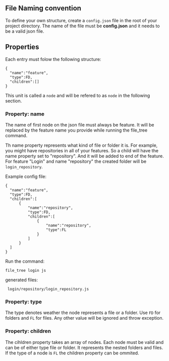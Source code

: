 ## File Naming convention
To define your own structure, create a `config.json` file in the root of your project directory. The name of the file must be <b>config.json</b> and it needs to be a valid json file.

## Properties
Each entry must folow the following structure:
```
{
  "name":"feature",
  "type":FD,
  "children":[]
}
```

This unit is called a `node` and will be refered to as `node` in the following section.

### Property: name

The name of first node on the json file must always be feature. It will be replaced by the feature name you provide while running the file_tree command.

Th name property represents what kind of file or folder it is. For example, you might have repositories in all of your features. So a child will have the name property set to "repository". And it will be added to end of the feature. 
For feature "Login" and name "repository" the created folder will be `login_repository`.

Example config file:

```
{
  "name":"feature",
  "type":FD,
  "children":[
      {
          "name":"repository",
          "type":FD,
          "children":[
              {
                  "name":"repository",
                  "type":FL
              }
          ]
      }
  ]
}
```

Run the command: 
```
file_tree login js
```

generated files:
```
 login/repository/login_repository.js
```

### Property: type

The type denotes weather the node represents a file or a folder. Use `FD` for folders and `FL` for files. Any other value will be ignored and throw exception. 

### Property: children

The cihldren property takes an array of nodes. Each node must be valid and can be of either type file or folder. It represents the nested folders and files. If the type of a node is `FL` the children property can be ommited.
 
